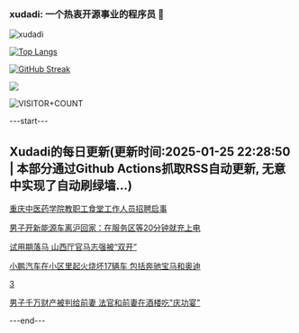 ### xudadi: 一个热衷开源事业的程序员 👋

![xudadi](https://github-readme-stats-git-masterorgs-github-readme-stats-team.vercel.app/api?username=xudadi)

[![Top Langs](https://github-readme-stats.vercel.app/api/top-langs/?username=xudadi)](https://github.com/anuraghazra/github-readme-stats)

[![GitHub Streak](https://streak-stats.demolab.com?user=xudadi&locale=zh_Hans)](https://git.io/streak-stats)

![](https://raw.githubusercontent.com/xudadi/xudadi/main/assets/github-contribution-grid-snake.svg)

![VISITOR+COUNT](https://komarev.com/ghpvc/?username=xudadi&label=VISITOR+COUNT)


---start---

## Xudadi的每日更新(更新时间:2025-01-25 22:28:50 | 本部分通过Github Actions抓取RSS自动更新, 无意中实现了自动刷绿墙...)

[重庆中医药学院教职工食堂工作人员招聘启事](https://www.gongkaoleida.com/article/2276432)

[男子开新能源车离沪回家：在服务区等20分钟就充上电](https://m.163.com/news/article/JMP5RAE50514R9P4.html)

[试用期落马 山西厅官马志强被“双开”](https://m.163.com/news/article/JMOGEFRH0514R9P4.html)

[小鹏汽车在小区里起火烧坏17辆车 包括奔驰宝马和奥迪](https://m.163.com/news/article/JMP1SMH10512B07B.html)

[3](https://m.163.com/touch/news/sub/domestic)

[男子千万财产被判给前妻 法官和前妻在酒楼吃"庆功宴"](https://m.163.com/news/article/JMORS98R0512BN99.html)

---end---
